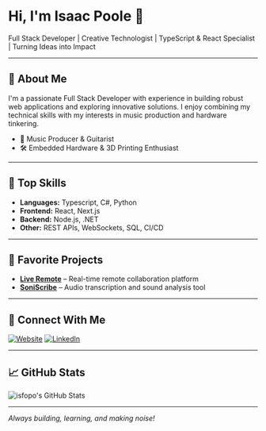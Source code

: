 # Hi, I'm Isaac Poole 👋

Full Stack Developer | Creative Technologist | TypeScript & React Specialist | Turning Ideas into Impact

---

## 🚀 About Me

I'm a passionate Full Stack Developer with experience in building robust web applications and exploring innovative solutions. I enjoy combining my technical skills with my interests in music production and hardware tinkering.

- 🎸 Music Producer & Guitarist
- 🛠️ Embedded Hardware & 3D Printing Enthusiast

---

## 🧰 Top Skills

- **Languages:** Typescript, C#, Python
- **Frontend:** React, Next.js
- **Backend:** Node.js, .NET
- **Other:** REST APIs, WebSockets, SQL, CI/CD

---

## 🌟 Favorite Projects

- **[Live Remote](#)** – Real-time remote collaboration platform  
- **[SoniScribe](#)** – Audio transcription and sound analysis tool  

---

## 🔗 Connect With Me

[![Website](https://img.shields.io/badge/Website-Visit-blueviolet?style=flat-square&logo=google-chrome)](https://isfopo.github.io/about/)
[![LinkedIn](https://img.shields.io/badge/LinkedIn-blue?logo=linkedin&style=flat-square)](https://www.linkedin.com/in/isaacpoole/)

---

## 📈 GitHub Stats

![isfopo's GitHub Stats](https://github-readme-stats.vercel.app/api?username=isfopo&show_icons=true&hide_title=false&count_private=true&theme=react)

---

*Always building, learning, and making noise!*
